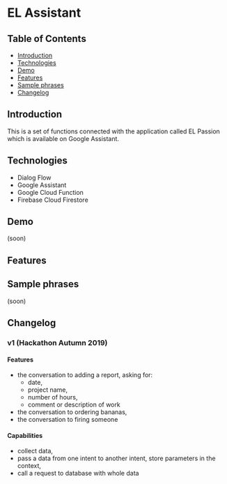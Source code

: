 # EL Assistant #

## Table of Contents
- [Introduction](#introduction)
- [Technologies](#technologies)
- [Demo](#demo)
- [Features](#features)
- [Sample phrases](#sample-phrases)
- [Changelog](#changelog)

## Introduction ##

This is a set of functions connected with the application called EL Passion which is available on Google Assistant.

## Technologies ##

* Dialog Flow
* Google Assistant
* Google Cloud Function
* Firebase Cloud Firestore

## Demo ##

(soon)

## Features ##



## Sample phrases ##

(soon)

## Changelog ##

### v1 (Hackathon Autumn 2019) ### 

#### Features ####

* the conversation to adding a report, asking for:
    * date,
    * project name,
    * number of hours,
    * comment or description of work
* the conversation to ordering bananas,
* the conversation to firing someone 

#### Capabilities ####

* collect data,
* pass a data from one intent to another intent, store parameters in the context,
* call a request to database with whole data
